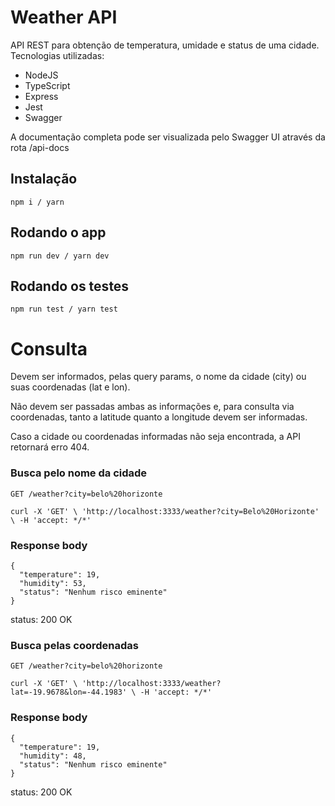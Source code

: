 # Weather API

API REST para obtenção de temperatura, umidade e status de uma cidade.
Tecnologias utilizadas:
 - NodeJS
 - TypeScript
 - Express
 - Jest
 - Swagger
 
A documentação completa pode ser visualizada pelo Swagger UI através da rota /api-docs

## Instalação

    npm i / yarn

## Rodando o app

    npm run dev / yarn dev

## Rodando os testes

    npm run test / yarn test

# Consulta

Devem ser informados, pelas query params, o nome da cidade (city) ou suas coordenadas (lat e lon).

Não devem ser passadas ambas as informações e, para consulta via coordenadas, tanto a latitude quanto a longitude devem ser informadas.

Caso a cidade ou coordenadas informadas não seja encontrada, a API retornará erro 404.

### Busca pelo nome da cidade

`GET /weather?city=belo%20horizonte`

    curl -X 'GET' \ 'http://localhost:3333/weather?city=Belo%20Horizonte' \ -H 'accept: */*'

### Response body

    {
      "temperature": 19,
      "humidity": 53,
      "status": "Nenhum risco eminente"
    }
    
  status: 200 OK  
    
### Busca pelas coordenadas

`GET /weather?city=belo%20horizonte`

    curl -X 'GET' \ 'http://localhost:3333/weather?lat=-19.9678&lon=-44.1983' \ -H 'accept: */*'

### Response body

    {
      "temperature": 19,
      "humidity": 48,
      "status": "Nenhum risco eminente"
    }
    
  status: 200 OK


